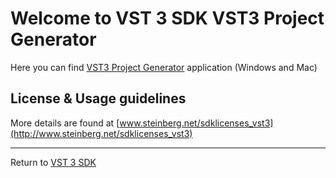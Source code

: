 # Welcome to VST 3 SDK VST3 Project Generator

Here you can find [VST3 Project Generator](https://steinbergmedia.github.io/vst3_dev_portal/pages/What+is+the+VST+3+SDK/Project+Generator.html) application (Windows and Mac)

## License & Usage guidelines

More details are found at [www.steinberg.net/sdklicenses_vst3](http://www.steinberg.net/sdklicenses_vst3)

----
Return to [VST 3 SDK](https://github.com/steinbergmedia/vst3sdk)
